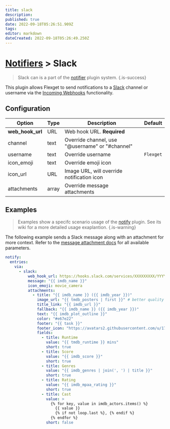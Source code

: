 ```yaml
---
title: slack
description: 
published: true
date: 2022-09-18T05:26:51.909Z
tags: 
editor: markdown
dateCreated: 2022-09-18T05:26:49.250Z
---
```


# [Notifiers](/Plugins/Notifiers) > Slack
> Slack can is a part of the [notifier](/Plugins/Notifiers) plugin system.
{.is-success}

This plugin allows Flexget to send notifications to a [Slack](https://www.slack.com/) channel or username via the [Incoming Webhooks](https://api.slack.com/incoming-webhooks) functionality.

## Configuration

| Option |Type|  Description | Default |
| --- | ---| --- |---|
|**web_hook_url**|URL|Web hook URL. **Required**
|channel|text|Override channel, use "@username" or "#channel"
|username|text|Override username|`Flexget`
|icon_emoji|text|Override emoji icon
|icon_url|URL|Image URL, will override notification icon
|attachments|array|Override message attachments


## Examples
> Examples show a specifc scenario usage of the [notify](/Plugins/notify) plugin. See its wiki for a more detailed usage exaplantion.
{.is-warning}

The following example sends a Slack message along with an attachment for more context. Refer to the [message attachment docs](https://api.slack.com/docs/message-attachments) for all available parameters.

```yaml
notify:
  entries:
    via:
      - slack:
          web_hook_url: https://hooks.slack.com/services/XXXXXXXXX/YYYYYYYYY/ZZZZZZZZZZZZZZZZZZZZZZZZ
          message: "{{ imdb_name }}"
          icon_emoji: movie_camera
          attachments:
            - title: "{{ imdb_name }} ({{ imdb_year }})"
              image_url: "{{ tmdb_posters | first }}" # better quality
              title_link: "{{ imdb_url }}"
              fallback: "{{ imdb_name }} ({{ imdb_year }})"
              text: "{{ imdb_plot_outline }}"
              color: "#e67e22"
              footer: "{{ task }}"
              footer_icon: "https://avatars2.githubusercontent.com/u/17483320?s=400&v=4"
              fields:
                - title: Runtime
                  value: "{{ tmdb_runtime }} mins"
                  short: true
                - title: Score
                  value: "{{ imdb_score }}"
                  short: true
                - title: Genres
                  value: "{{ imdb_genres | join(', ') | title }}"
                  short: true
                - title: Rating
                  value: "{{ imdb_mpaa_rating }}"
                  short: true
                - title: Cast
                  value: >
                    {% for key, value in imdb_actors.items() %}
                      {{ value }}
                      {% if not loop.last %}, {% endif %}
                    {% endfor %}
                  short: false
```